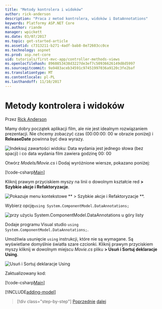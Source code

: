 ```yaml
---
title: "Metody kontrolera i widoków"
author: rick-anderson
description: "Praca z metod kontrolera, widoków i DataAnnotations"
keywords: Platformy ASP.NET Core
ms.author: riande
manager: wpickett
ms.date: 03/07/2017
ms.topic: get-started-article
ms.assetid: c7313211-b271-4adf-bab8-8e72603cc0ce
ms.technology: aspnet
ms.prod: asp.net-core
uid: tutorials/first-mvc-app/controller-methods-views
ms.openlocfilehash: 8960853438d3227de3ef7c50936626149d8d5997
ms.sourcegitcommit: 9a9483aceb34591c97451997036a9120c3fe2baf
ms.translationtype: MT
ms.contentlocale: pl-PL
ms.lasthandoff: 11/10/2017
---
```

# <a name="controller-methods-and-views"></a>Metody kontrolera i widoków

Przez [Rick Anderson](https://twitter.com/RickAndMSFT)

Mamy dobry początek aplikacji film, ale nie jest idealnym rozwiązaniem prezentacji. Nie chcemy zobaczyć czas (00:00:00: 00 w obrazie poniżej) i **ReleaseDate** powinna być dwa wyrazy.

![Indeksuj zawartości widoku: Data wydania jest jednego słowa (bez spacji) i co data wydania film zawiera godzinę 00: 00](working-with-sql/_static/m55.png)

Otwórz *Models/Movie.cs* i Dodaj wyróżnione wiersze, pokazano poniżej:

[!code-csharp[Main](start-mvc/sample/MvcMovie/Models/MovieDateWithExtraUsings.cs?name=snippet_1&highlight=13-14)]

Kliknij prawym przyciskiem myszy na linii o dowolnym kształcie red **> Szybkie akcje i Refaktoryzacje**.

  ![Pokazuje menu kontekstowe ** > Szybkie akcje i Refaktoryzacje **.](controller-methods-views/_static/qa.png)


Wybierz opcję`using System.ComponentModel.DataAnnotations;`

  ![przy użyciu System.ComponentModel.DataAnnotations u góry listy](controller-methods-views/_static/da.png)

  Dodaje programu Visual studio `using System.ComponentModel.DataAnnotations;`.

Umożliwia usunięcie `using` instrukcji, które nie są wymagane. Są wyświetlane domyślnie światła szare czcionki. Kliknij prawym przyciskiem myszy kliknij w dowolnym miejscu *Movie.cs* pliku **> Usuń i Sortuj deklaracje Using**.

![Usuń i Sortuj deklaracje Using](controller-methods-views/_static/rm.png)

Zaktualizowany kod:

[!code-csharp[Main](./start-mvc/sample/MvcMovie/Models/MovieDate.cs?name=snippet_1)]

<!-- include start -->

[!INCLUDE[adding-model](../../includes/mvc-intro/controller-methods-views.md)]

>[!div class="step-by-step"]
[Poprzednie](working-with-sql.md)
[dalej](search.md)  
